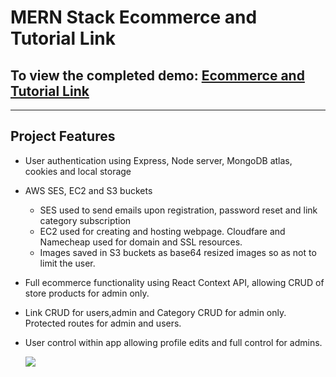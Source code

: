 # MERN Stack Ecommerce and Tutorial Link

## To view the completed demo: **[Ecommerce and Tutorial Link](https://www.ryankustas.com)**

---

## Project Features

- User authentication using Express, Node server, MongoDB atlas, cookies and local storage
- AWS SES, EC2 and S3 buckets
  - SES used to send emails upon registration, password reset and link category subscription
  - EC2 used for creating and hosting webpage. Cloudfare and Namecheap used for domain and SSL resources.
  - Images saved in S3 buckets as base64 resized images so as not to limit the user.
- Full ecommerce functionality using React Context API, allowing CRUD of store products for admin only.
- Link CRUD for users,admin and Category CRUD for admin only. Protected routes for admin and users.
- User control within app allowing profile edits and full control for admins.

  <img src="./client/public/favicon.ico">
